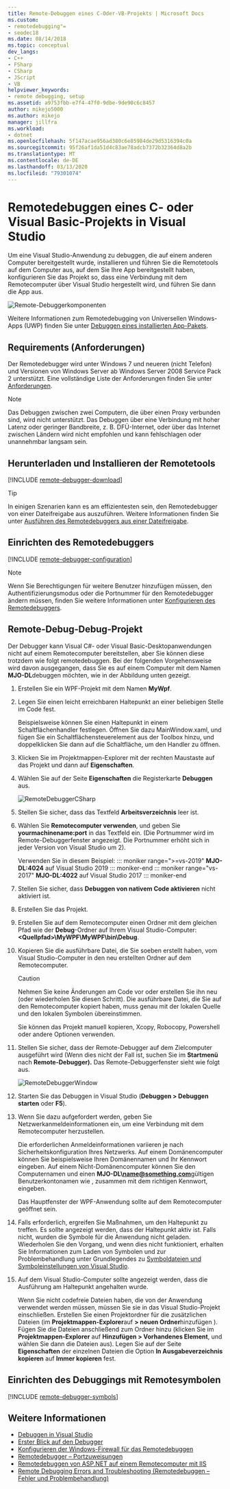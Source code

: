 ```yaml
---
title: Remote-Debuggen eines C-Oder-VB-Projekts | Microsoft Docs
ms.custom:
- remotedebugging"=
- seodec18
ms.date: 08/14/2018
ms.topic: conceptual
dev_langs:
- C++
- FSharp
- CSharp
- JScript
- VB
helpviewer_keywords:
- remote debugging, setup
ms.assetid: a9753fbb-e7f4-47f0-9dbe-9de90c6c8457
author: mikejo5000
ms.author: mikejo
manager: jillfra
ms.workload:
- dotnet
ms.openlocfilehash: 5f147acae956ad380c6e85984de29d5316394c0a
ms.sourcegitcommit: 95f26af1da51d4c83ae78adcb7372b32364d8a2b
ms.translationtype: MT
ms.contentlocale: de-DE
ms.lasthandoff: 03/13/2020
ms.locfileid: "79301074"
---
```

# <a name="remote-debugging-a-c-or-visual-basic-project-in-visual-studio"></a>Remotedebuggen eines C- oder Visual Basic-Projekts in Visual Studio
Um eine Visual Studio-Anwendung zu debuggen, die auf einem anderen Computer bereitgestellt wurde, installieren und führen Sie die Remotetools auf dem Computer aus, auf dem Sie Ihre App bereitgestellt haben, konfigurieren Sie das Projekt so, dass eine Verbindung mit dem Remotecomputer über Visual Studio hergestellt wird, und führen Sie dann die App aus.

![Remote-Debuggerkomponenten](../debugger/media/remote-debugger-client-apps.png "Remote_debugger_components")

Weitere Informationen zum Remotedebugging von Universellen Windows-Apps (UWP) finden Sie unter [Debuggen eines installierten App-Pakets](debug-installed-app-package.md).

## <a name="requirements"></a>Requirements (Anforderungen)

Der Remotedebugger wird unter Windows 7 und neueren (nicht Telefon) und Versionen von Windows Server ab Windows Server 2008 Service Pack 2 unterstützt. Eine vollständige Liste der Anforderungen finden Sie unter [Anforderungen](../debugger/remote-debugging.md#requirements_msvsmon).

> [!NOTE]
> Das Debuggen zwischen zwei Computern, die über einen Proxy verbunden sind, wird nicht unterstützt. Das Debuggen über eine Verbindung mit hoher Latenz oder geringer Bandbreite, z. B. DFÜ-Internet, oder über das Internet zwischen Ländern wird nicht empfohlen und kann fehlschlagen oder unannehmbar langsam sein.

## <a name="download-and-install-the-remote-tools"></a>Herunterladen und Installieren der Remotetools

[!INCLUDE [remote-debugger-download](../debugger/includes/remote-debugger-download.md)]

> [!TIP]
> In einigen Szenarien kann es am effizientesten sein, den Remotedebugger von einer Dateifreigabe aus auszuführen. Weitere Informationen finden Sie unter [Ausführen des Remotedebuggers aus einer Dateifreigabe](../debugger/remote-debugging.md#fileshare_msvsmon).

## <a name="set-up-the-remote-debugger"></a><a name="BKMK_setup"></a>Einrichten des Remotedebuggers

[!INCLUDE [remote-debugger-configuration](../debugger/includes/remote-debugger-configuration.md)]

> [!NOTE]
> Wenn Sie Berechtigungen für weitere Benutzer hinzufügen müssen, den Authentifizierungsmodus oder die Portnummer für den Remotedebugger ändern müssen, finden Sie weitere Informationen unter [Konfigurieren des Remotedebuggers](../debugger/remote-debugging.md#configure_msvsmon).

## <a name="remote-debug-the-project"></a><a name="remote_csharp"></a>Remote-Debug-Debug-Projekt
Der Debugger kann Visual C#- oder Visual Basic-Desktopanwendungen nicht auf einem Remotecomputer bereitstellen, aber Sie können diese trotzdem wie folgt remotedebuggen. Bei der folgenden Vorgehensweise wird davon ausgegangen, dass Sie es auf einem Computer mit dem Namen **MJO-DL**debuggen möchten, wie in der Abbildung unten gezeigt.

1. Erstellen Sie ein WPF-Projekt mit dem Namen **MyWpf**.

2. Legen Sie einen leicht erreichbaren Haltepunkt an einer beliebigen Stelle im Code fest.

    Beispielsweise können Sie einen Haltepunkt in einem Schaltflächenhandler festlegen. Öffnen Sie dazu MainWindow.xaml, und fügen Sie ein Schaltflächensteuerelement aus der Toolbox hinzu, und doppelklicken Sie dann auf die Schaltfläche, um den Handler zu öffnen.

3. Klicken Sie im Projektmappen-Explorer mit der rechten Maustaste auf das Projekt und dann auf **Eigenschaften**.

4. Wählen Sie auf der Seite **Eigenschaften** die Registerkarte **Debuggen** aus.

    ![RemoteDebuggerCSharp](../debugger/media/remotedebuggercsharp.png "RemoteDebuggerCSharp")

5. Stellen Sie sicher, dass das Textfeld **Arbeitsverzeichnis** leer ist.

6. Wählen Sie **Remotecomputer verwenden**, und geben Sie **yourmachinename:port** in das Textfeld ein. (Die Portnummer wird im Remote-Debuggerfenster angezeigt. Die Portnummer erhöht sich in jeder Version von Visual Studio um 2).

    Verwenden Sie in diesem Beispiel:
    ::: moniker range=">=vs-2019"
    **MJO-DL:4024** auf Visual Studio 2019
    ::: moniker-end
    ::: moniker range="vs-2017"
    **MJO-DL:4022** auf Visual Studio 2017
    ::: moniker-end

7. Stellen Sie sicher, dass **Debuggen von nativem Code aktivieren** nicht aktiviert ist.

8. Erstellen Sie das Projekt.

9. Erstellen Sie auf dem Remotecomputer einen Ordner mit dem gleichen Pfad wie der **Debug**-Ordner auf Ihrem Visual Studio-Computer: **\<Quellpfad>\MyWPF\MyWPF\bin\Debug**.

10. Kopieren Sie die ausführbare Datei, die Sie soeben erstellt haben, vom Visual Studio-Computer in den neu erstellten Ordner auf dem Remotecomputer.

    > [!CAUTION]
    > Nehmen Sie keine Änderungen am Code vor oder erstellen Sie ihn neu (oder wiederholen Sie diesen Schritt). Die ausführbare Datei, die Sie auf den Remotecomputer kopiert haben, muss genau mit der lokalen Quelle und den lokalen Symbolen übereinstimmen.

    Sie können das Projekt manuell kopieren, Xcopy, Robocopy, Powershell oder andere Optionen verwenden.

11. Stellen Sie sicher, dass der Remote-Debugger auf dem Zielcomputer ausgeführt wird (Wenn dies nicht der Fall ist, suchen Sie im **Startmenü** nach **Remote-Debugger).** Das Remote-Debuggerfenster sieht wie folgt aus.

     ![RemoteDebuggerWindow](../debugger/media/remotedebuggerwindow.png "RemoteDebuggerWindow")

12. Starten Sie das Debuggen in Visual Studio (**Debuggen > Debuggen starten** oder **F5**).

13. Wenn Sie dazu aufgefordert werden, geben Sie Netzwerkanmeldeinformationen ein, um eine Verbindung mit dem Remotecomputer herzustellen.

     Die erforderlichen Anmeldeinformationen variieren je nach Sicherheitskonfiguration Ihres Netzwerks. Auf einem Domänencomputer können Sie beispielsweise Ihren Domänennamen und Ihr Kennwort eingeben. Auf einem Nicht-Domänencomputer können Sie den Computernamen und einen <strong>MJO-DL\name@something.com</strong>gültigen Benutzerkontonamen wie , zusammen mit dem richtigen Kennwort, eingeben.

     Das Hauptfenster der WPF-Anwendung sollte auf dem Remotecomputer geöffnet sein.

14. Falls erforderlich, ergreifen Sie Maßnahmen, um den Haltepunkt zu treffen. Es sollte angezeigt werden, dass der Haltepunkt aktiv ist. Falls nicht, wurden die Symbole für die Anwendung nicht geladen. Wiederholen Sie den Vorgang, und wenn dies nicht funktioniert, erhalten Sie Informationen zum Laden von Symbolen und zur Problembehandlung unter Grundlegendes zu [Symboldateien und Symboleinstellungen von Visual Studio](https://devblogs.microsoft.com/devops/understanding-symbol-files-and-visual-studios-symbol-settings/).

15. Auf dem Visual Studio-Computer sollte angezeigt werden, dass die Ausführung am Haltepunkt angehalten wurde.

    Wenn Sie nicht codefreie Dateien haben, die von der Anwendung verwendet werden müssen, müssen Sie sie in das Visual Studio-Projekt einschließen. Erstellen Sie einen Projektordner für die zusätzlichen Dateien (im **Projektmappen-Explorer**auf **> neuen Ordner**hinzufügen ). Fügen Sie die Dateien anschließend zum Ordner hinzu (klicken Sie im **Projektmappen-Explorer** auf **Hinzufügen > Vorhandenes Element**, und wählen Sie dann die Dateien aus). Legen Sie auf der Seite **Eigenschaften** der einzelnen Dateien die Option **In Ausgabeverzeichnis kopieren** auf **Immer kopieren** fest.

## <a name="set-up-debugging-with-remote-symbols"></a>Einrichten des Debuggings mit Remotesymbolen

[!INCLUDE [remote-debugger-symbols](../debugger/includes/remote-debugger-symbols.md)]

## <a name="see-also"></a>Weitere Informationen
- [Debuggen in Visual Studio](../debugger/index.yml)
- [Erster Blick auf den Debugger](../debugger/debugger-feature-tour.md)
- [Konfigurieren der Windows-Firewall für das Remotedebuggen](../debugger/configure-the-windows-firewall-for-remote-debugging.md)
- [Remotedebugger – Portzuweisungen](../debugger/remote-debugger-port-assignments.md)
- [Remotedebuggen von ASP.NET auf einem Remotecomputer mit IIS](../debugger/remote-debugging-aspnet-on-a-remote-iis-computer.md)
- [Remote Debugging Errors and Troubleshooting (Remotedebuggen – Fehler und Problembehandlung)](../debugger/remote-debugging-errors-and-troubleshooting.md)